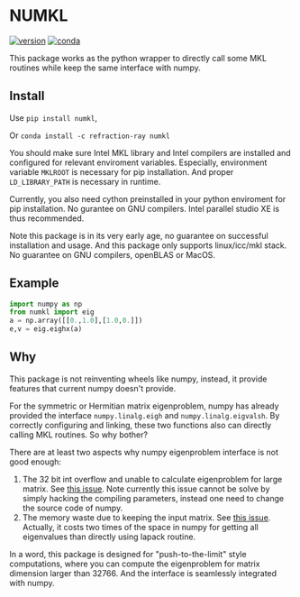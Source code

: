 # NUMKL

[![version](https://img.shields.io/pypi/v/numkl.svg)](https://pypi.org/project/numkl/)
[![conda](https://anaconda.org/refraction-ray/numkl/badges/version.svg)](https://anaconda.org/refraction-ray/numkl)


This package works as the python wrapper to directly call some MKL routines while keep the same interface with numpy.

## Install

Use `pip install numkl`,

Or `conda install -c refraction-ray numkl`

You should make sure Intel MKL library and Intel compilers are installed and configured for relevant enviroment variables. Especially, environment variable `MKLROOT` is necessary for pip installation. And proper `LD_LIBRARY_PATH` is necessary in runtime.

Currently, you also need cython preinstalled in your python enviroment for pip installation. No gurantee on GNU compilers.  Intel parallel studio XE is thus recommended. 

Note this package is in its very early age, no guarantee on successful installation and usage. And this package only supports linux/icc/mkl stack. No guarantee on GNU compilers, openBLAS or MacOS.

## Example

```python
import numpy as np
from numkl import eig
a = np.array([[0.,1.0],[1.0,0.]])
e,v = eig.eighx(a)
```

## Why

This package is not reinventing wheels like numpy, instead, it provide features that current numpy doesn't provide.

For the symmetric or Hermitian matrix eigenproblem, numpy has already provided the interface `numpy.linalg.eigh` and `numpy.linalg.eigvalsh`. By correctly configuring and linking, these two functions also can directly calling MKL routines. So why bother?

There are at least two aspects why numpy eigenproblem interface is not good enough:

1. The 32 bit int overflow and unable to calculate eigenproblem for large matrix. See [this issue](https://github.com/numpy/numpy/issues/13956). Note currently this issue cannot be solve by simply hacking the compiling parameters, instead one need to change the source code of numpy.
2. The memory waste due to keeping the input matrix. See [this issue](https://github.com/numpy/numpy/issues/14024). Actually, it costs two times of the space in numpy for getting all eigenvalues than directly using lapack routine.

In a word, this package is designed for "push-to-the-limit" style computations, where you can compute the eigenproblem for matrix dimension larger than 32766. And the interface is seamlessly integrated with numpy.